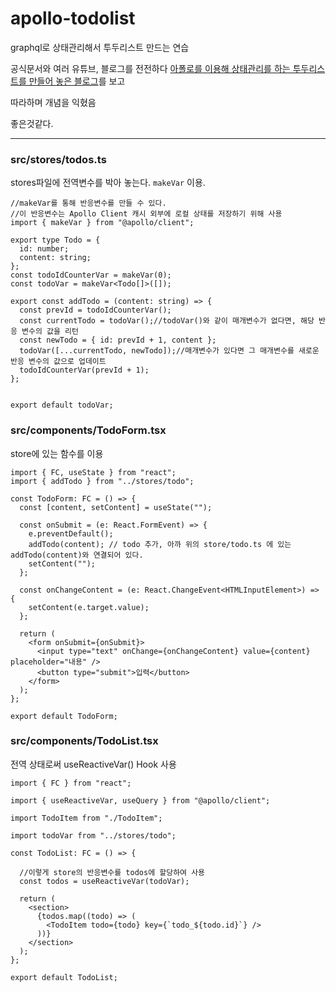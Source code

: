 # apollo-todolist
graphql로 상태관리해서 투두리스트 만드는 연습


공식문서와 여러 유튜브, 블로그를 전전하다 [아폴로를 이용해 상태관리를 하는 투두리스트를 만들어 놓은 블로그](https://chanyeong.com/blog/post/45)를 보고 

따라하며 개념을 익혔음


좋은것같다.

---
### src/stores/todos.ts

stores파일에 전역변수를 박아 놓는다. `makeVar` 이용.

```
//makeVar를 통해 반응변수를 만들 수 있다.
//이 반응변수는 Apollo Client 캐시 외부에 로컬 상태를 저장하기 위해 사용
import { makeVar } from "@apollo/client";

export type Todo = {
  id: number;
  content: string;
};
const todoIdCounterVar = makeVar(0);
const todoVar = makeVar<Todo[]>([]);

export const addTodo = (content: string) => {
  const prevId = todoIdCounterVar();
  const currentTodo = todoVar();//todoVar()와 같이 매개변수가 없다면, 해당 반응 변수의 값을 리턴
  const newTodo = { id: prevId + 1, content };
  todoVar([...currentTodo, newTodo]);//매개변수가 있다면 그 매개변수를 새로운 반응 변수의 값으로 업데이트
  todoIdCounterVar(prevId + 1);
};


export default todoVar;

```


### src/components/TodoForm.tsx

store에 있는 함수를 이용

```
import { FC, useState } from "react";
import { addTodo } from "../stores/todo";

const TodoForm: FC = () => {
  const [content, setContent] = useState("");

  const onSubmit = (e: React.FormEvent) => {
    e.preventDefault();
    addTodo(content); // todo 추가, 아까 위의 store/todo.ts 에 있는 addTodo(content)와 연결되어 있다.
    setContent("");
  };

  const onChangeContent = (e: React.ChangeEvent<HTMLInputElement>) => {
    setContent(e.target.value);
  };

  return (
    <form onSubmit={onSubmit}>
      <input type="text" onChange={onChangeContent} value={content} placeholder="내용" />
      <button type="submit">입력</button>
    </form>
  );
};

export default TodoForm;

```

### src/components/TodoList.tsx

전역 상태로써 useReactiveVar() Hook 사용

```
import { FC } from "react";

import { useReactiveVar, useQuery } from "@apollo/client";

import TodoItem from "./TodoItem";

import todoVar from "../stores/todo";

const TodoList: FC = () => {
  
  //이렇게 store의 반응변수를 todos에 할당하여 사용
  const todos = useReactiveVar(todoVar);

  return (
    <section>
      {todos.map((todo) => (
        <TodoItem todo={todo} key={`todo_${todo.id}`} />
      ))}
    </section>
  );
};

export default TodoList;

```
